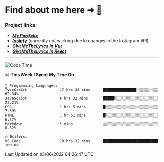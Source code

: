 # Find about me here ➜ [🧑](https://pauabella.dev)

### Project links:
- ***[My Portfolio](https://pauabella.dev)***
- ***[Instafy](https://instafy.me)*** (currently not working due to changes in the Instagram API)
- ***[GiveMeTheLyrics in Vue](https://lyrics.pauabella.dev)***
- ***[GiveMeTheLyrics in React](https://pauabella.dev/GiveMeTheLyrics)***

---
<!--START_SECTION:waka-->
![Code Time](http://img.shields.io/badge/Code%20Time-1%2C125%20hrs%2046%20mins-blue)

📊 **This Week I Spent My Time On** 

```text
💬 Programming Languages: 
TypeScript               17 hrs 35 mins      ███████████████░░░░░░░░░░   62.34% 
JavaScript               6 hrs 32 mins       █████░░░░░░░░░░░░░░░░░░░░   23.21% 
CSS                      2 hrs 5 mins        █░░░░░░░░░░░░░░░░░░░░░░░░   7.39% 
HTML                     1 hr 51 mins        █░░░░░░░░░░░░░░░░░░░░░░░░   6.57% 
Markdown                 5 mins              ░░░░░░░░░░░░░░░░░░░░░░░░░   0.32%

🔥 Editors: 
VS Code                  28 hrs 12 mins      █████████████████████████   100.0%

```


 Last Updated on 03/06/2022 04:26:47 UTC
<!--END_SECTION:waka-->
